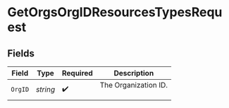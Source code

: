 # GetOrgsOrgIDResourcesTypesRequest


## Fields

| Field                  | Type                   | Required               | Description            |
| ---------------------- | ---------------------- | ---------------------- | ---------------------- |
| `OrgID`                | *string*               | :heavy_check_mark:     | The Organization ID.<br/><br/> |